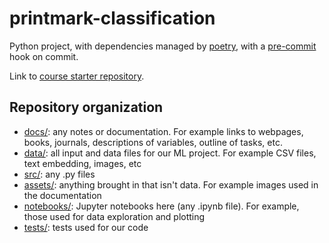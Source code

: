 # printmark-classification

Python project, with dependencies managed by [poetry](https://github.com/python-poetry/poetry), with a [pre-commit](https://pre-commit.com/) hook on commit.

Link to [course starter repository](https://github.com/COMHIS/project-course-starter-2022).

## Repository organization

- [docs/](./docs/): any notes or documentation. For example links to webpages, books, journals, descriptions of variables, outline of tasks, etc.
- [data/](./data/): all input and data files for our ML project. For example CSV files, text embedding, images, etc
- [src/](./src/): any .py files
- [assets/](./assets/): anything brought in that isn't data. For example images used in the documentation
- [notebooks/](./notebooks/): Jupyter notebooks here (any .ipynb file). For example, those used for data exploration and plotting
- [tests/](./tests/): tests used for our code

